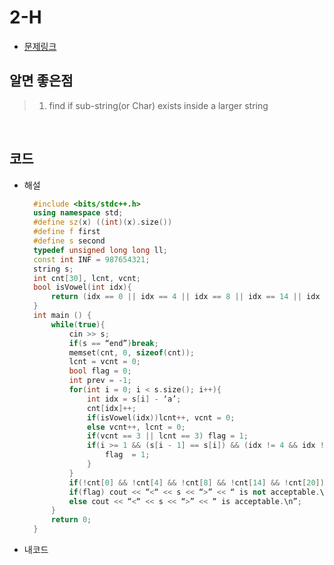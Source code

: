 # 2-H

- [문제링크](https://www.acmicpc.net/problem/4659)

## 알면 좋은점

> 1. find if sub-string(or Char) exists inside a larger string

<br>

## 코드

- 해설

  ```c++	
	#include <bits/stdc++.h>
	using namespace std;
	#define sz(x) ((int)(x).size())    
	#define f first
	#define s second
	typedef unsigned long long ll; 
	const int INF = 987654321;  
	string s; 
	int cnt[30], lcnt, vcnt;
	bool isVowel(int idx){
		return (idx == 0 || idx == 4 || idx == 8 || idx == 14 || idx == 20);
	}
	int main () { 
		while(true){
			cin >> s; 
			if(s == “end”)break;
			memset(cnt, 0, sizeof(cnt));
			lcnt = vcnt = 0;
			bool flag = 0;
			int prev = -1;
			for(int i = 0; i < s.size(); i++){
				int idx = s[i] - ‘a’; 
				cnt[idx]++; 
				if(isVowel(idx))lcnt++, vcnt = 0;
				else vcnt++, lcnt = 0;
				if(vcnt == 3 || lcnt == 3) flag = 1; 
				if(i >= 1 && (s[i - 1] == s[i]) && (idx != 4 && idx != 14)){
					flag  = 1;
				} 
			}
			if(!cnt[0] && !cnt[4] && !cnt[8] && !cnt[14] && !cnt[20])flag = 1; 
			if(flag) cout << “<“ << s << “>” << “ is not acceptable.\n”;
			else cout << “<“ << s << “>” << “ is acceptable.\n”;
		} 
		return 0;
	}
  ```


- 내코드

  ```c++

  ```
